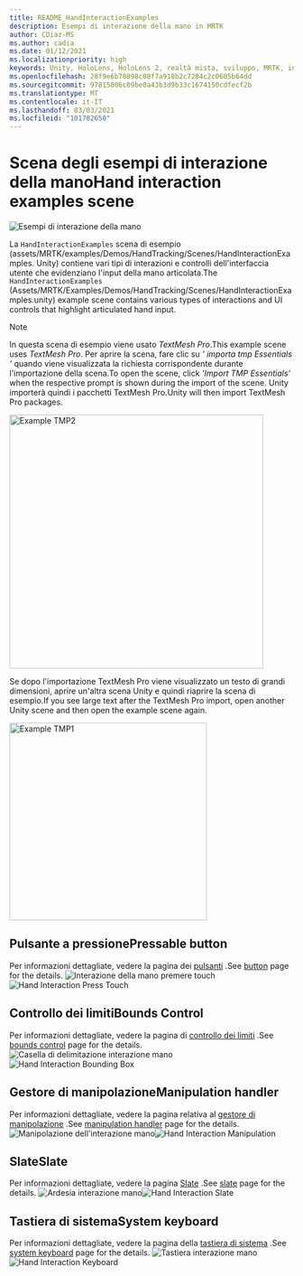 ```yaml
---
title: README_HandInteractionExamples
description: Esempi di interazione della mano in MRTK
author: CDiaz-MS
ms.author: cadia
ms.date: 01/12/2021
ms.localizationpriority: high
keywords: Unity, HoloLens, HoloLens 2, realtà mista, sviluppo, MRTK, interazioni Hand, controllo dei limiti, pulsanti stampabili,
ms.openlocfilehash: 28f9e6b70898c08f7a918b2c7284c2c0605b64dd
ms.sourcegitcommit: 97815006c09be0a43b3d9b33c1674150cdfecf2b
ms.translationtype: MT
ms.contentlocale: it-IT
ms.lasthandoff: 03/03/2021
ms.locfileid: "101782650"
---
```

# <a name="hand-interaction-examples-scene"></a><span data-ttu-id="b73ae-104">Scena degli esempi di interazione della mano</span><span class="sxs-lookup"><span data-stu-id="b73ae-104">Hand interaction examples scene</span></span>

![Esempi di interazione della mano](Images/MRTK_Examples.png)

<span data-ttu-id="b73ae-106">La `HandInteractionExamples` scena di esempio (assets/MRTK/examples/Demos/HandTracking/Scenes/HandInteractionExamples. Unity) contiene vari tipi di interazioni e controlli dell'interfaccia utente che evidenziano l'input della mano articolata.</span><span class="sxs-lookup"><span data-stu-id="b73ae-106">The `HandInteractionExamples` (Assets/MRTK/Examples/Demos/HandTracking/Scenes/HandInteractionExamples.unity) example scene contains various types of interactions and UI controls that highlight articulated hand input.</span></span>

> [!NOTE]
> <span data-ttu-id="b73ae-107">In questa scena di esempio viene usato *TextMesh Pro*.</span><span class="sxs-lookup"><span data-stu-id="b73ae-107">This example scene uses *TextMesh Pro*.</span></span> <span data-ttu-id="b73ae-108">Per aprire la scena, fare clic su *' importa tmp Essentials '* quando viene visualizzata la richiesta corrispondente durante l'importazione della scena.</span><span class="sxs-lookup"><span data-stu-id="b73ae-108">To open the scene, click *'Import TMP Essentials'* when the respective prompt is shown during the import of the scene.</span></span> <span data-ttu-id="b73ae-109">Unity importerà quindi i pacchetti TextMesh Pro.</span><span class="sxs-lookup"><span data-stu-id="b73ae-109">Unity will then import TextMesh Pro packages.</span></span>

<img src="Images/HandInteractionExamples/MRTK_Examples_TMP2.png" width="450" alt="Example TMP2">

<span data-ttu-id="b73ae-110">Se dopo l'importazione TextMesh Pro viene visualizzato un testo di grandi dimensioni, aprire un'altra scena Unity e quindi riaprire la scena di esempio.</span><span class="sxs-lookup"><span data-stu-id="b73ae-110">If you see large text after the TextMesh Pro import, open another Unity scene and then open the example scene again.</span></span>

<img src="Images/HandInteractionExamples/MRTK_Examples_TMP1.png" width="350" alt="Example TMP1">

## <a name="pressable-button"></a><span data-ttu-id="b73ae-111">Pulsante a pressione</span><span class="sxs-lookup"><span data-stu-id="b73ae-111">Pressable button</span></span>

<span data-ttu-id="b73ae-112">Per informazioni dettagliate, vedere la pagina dei [pulsanti](README_Button.md) .</span><span class="sxs-lookup"><span data-stu-id="b73ae-112">See [button](README_Button.md) page for the details.</span></span>
<span data-ttu-id="b73ae-113">![Interazione della mano premere touch](Images/HandInteractionExamples/MRTK_Examples_PressTouch.png)</span><span class="sxs-lookup"><span data-stu-id="b73ae-113">![Hand Interaction Press Touch](Images/HandInteractionExamples/MRTK_Examples_PressTouch.png)</span></span>

## <a name="bounds-control"></a><span data-ttu-id="b73ae-114">Controllo dei limiti</span><span class="sxs-lookup"><span data-stu-id="b73ae-114">Bounds Control</span></span>

<span data-ttu-id="b73ae-115">Per informazioni dettagliate, vedere la pagina di [controllo dei limiti](README_BoundsControl.md) .</span><span class="sxs-lookup"><span data-stu-id="b73ae-115">See [bounds control](README_BoundsControl.md) page for the details.</span></span>
<span data-ttu-id="b73ae-116">![Casella di delimitazione interazione mano](Images/HandInteractionExamples/MRTK_Examples_BoundingBox.png)</span><span class="sxs-lookup"><span data-stu-id="b73ae-116">![Hand Interaction Bounding Box](Images/HandInteractionExamples/MRTK_Examples_BoundingBox.png)</span></span>

## <a name="manipulation-handler"></a><span data-ttu-id="b73ae-117">Gestore di manipolazione</span><span class="sxs-lookup"><span data-stu-id="b73ae-117">Manipulation handler</span></span>

<span data-ttu-id="b73ae-118">Per informazioni dettagliate, vedere la pagina relativa al [gestore di manipolazione](README_ManipulationHandler.md) .</span><span class="sxs-lookup"><span data-stu-id="b73ae-118">See [manipulation handler](README_ManipulationHandler.md) page for the details.</span></span>
<span data-ttu-id="b73ae-119">![Manipolazione dell'interazione mano](Images/HandInteractionExamples/MRTK_Examples_Manipulation.png)</span><span class="sxs-lookup"><span data-stu-id="b73ae-119">![Hand Interaction Manipulation](Images/HandInteractionExamples/MRTK_Examples_Manipulation.png)</span></span>

## <a name="slate"></a><span data-ttu-id="b73ae-120">Slate</span><span class="sxs-lookup"><span data-stu-id="b73ae-120">Slate</span></span>

<span data-ttu-id="b73ae-121">Per informazioni dettagliate, vedere la pagina [Slate](README_Slate.md) .</span><span class="sxs-lookup"><span data-stu-id="b73ae-121">See [slate](README_Slate.md) page for the details.</span></span>
<span data-ttu-id="b73ae-122">![Ardesia interazione mano](Images/HandInteractionExamples/MRTK_Examples_Slate.png)</span><span class="sxs-lookup"><span data-stu-id="b73ae-122">![Hand Interaction Slate](Images/HandInteractionExamples/MRTK_Examples_Slate.png)</span></span>

## <a name="system-keyboard"></a><span data-ttu-id="b73ae-123">Tastiera di sistema</span><span class="sxs-lookup"><span data-stu-id="b73ae-123">System keyboard</span></span>

<span data-ttu-id="b73ae-124">Per informazioni dettagliate, vedere la pagina della [tastiera di sistema](README_SystemKeyboard.md) .</span><span class="sxs-lookup"><span data-stu-id="b73ae-124">See [system keyboard](README_SystemKeyboard.md) page for the details.</span></span>
<span data-ttu-id="b73ae-125">![Tastiera interazione mano](Images/HandInteractionExamples/MRTK_Examples_Keyboard.png)</span><span class="sxs-lookup"><span data-stu-id="b73ae-125">![Hand Interaction Keyboard](Images/HandInteractionExamples/MRTK_Examples_Keyboard.png)</span></span>
